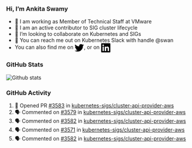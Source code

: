 ### Hi, I’m Ankita Swamy

- 💼 I am working as Member of Technical Staff at VMware
- 👀 I am an active contributor to SIG cluster lifecycle 
- 💞️ I’m looking to collaborate on Kubernetes and SIGs
- 💬 You can reach me out on Kubernetes Slack with handle @swan
- You can also find me on <a href="https://twitter.com/SwamyAnkita" target="blank"><img align="center" src="https://raw.githubusercontent.com/Ankitasw/Ankitasw/master/svg/twitter.svg" alt="Ankitasw" height="25" width="25" color="#1DA1f2" /></a>, or on <a href="https://www.linkedin.com/in/Ankitaswamy/" target="blank"><img align="center" src="https://raw.githubusercontent.com/Ankitasw/Ankitasw/master/svg/linkedin.svg" alt="Ankitasw" height="25" width="25" /></a>

### GitHub Stats
![Github stats](https://github-readme-stats.vercel.app/api?username=Ankitasw&count_private=true&show_icons=true&theme=tokyonight)

### GitHub Activity 
<!--START_SECTION:activity-->
1. 💪 Opened PR [#3583](https://github.com/kubernetes-sigs/cluster-api-provider-aws/pull/3583) in [kubernetes-sigs/cluster-api-provider-aws](https://github.com/kubernetes-sigs/cluster-api-provider-aws)
2. 🗣 Commented on [#3579](https://github.com/kubernetes-sigs/cluster-api-provider-aws/issues/3579) in [kubernetes-sigs/cluster-api-provider-aws](https://github.com/kubernetes-sigs/cluster-api-provider-aws)
3. 🗣 Commented on [#3582](https://github.com/kubernetes-sigs/cluster-api-provider-aws/issues/3582) in [kubernetes-sigs/cluster-api-provider-aws](https://github.com/kubernetes-sigs/cluster-api-provider-aws)
4. 🗣 Commented on [#3571](https://github.com/kubernetes-sigs/cluster-api-provider-aws/issues/3571) in [kubernetes-sigs/cluster-api-provider-aws](https://github.com/kubernetes-sigs/cluster-api-provider-aws)
5. 🗣 Commented on [#3582](https://github.com/kubernetes-sigs/cluster-api-provider-aws/issues/3582) in [kubernetes-sigs/cluster-api-provider-aws](https://github.com/kubernetes-sigs/cluster-api-provider-aws)
<!--END_SECTION:activity-->
